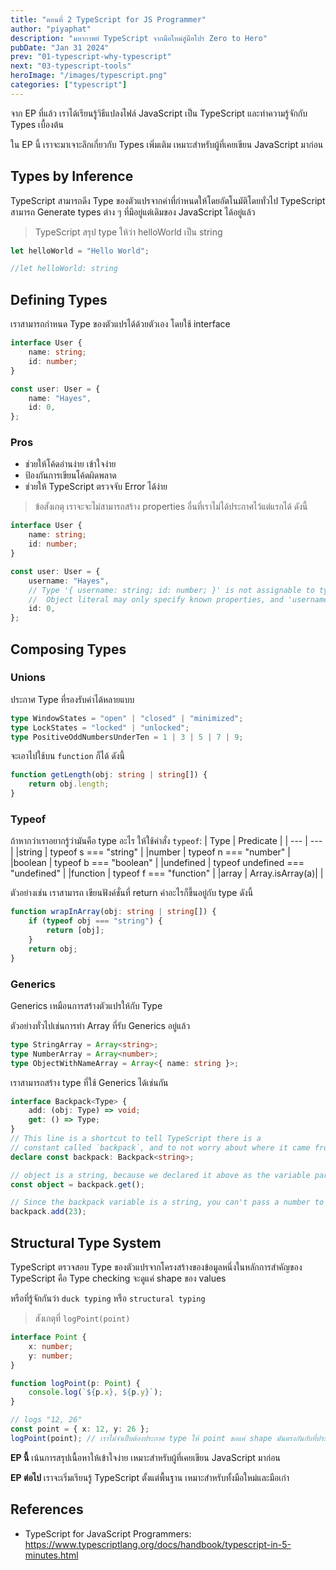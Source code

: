 ```yaml
---
title: "ตอนที่ 2 TypeScript for JS Programmer"
author: "piyaphat"
description: "มหากาพย์ TypeScript จากมือใหม่สู่มือโปร Zero to Hero"
pubDate: "Jan 31 2024"
prev: "01-typescript-why-typescript"
next: "03-typescript-tools"
heroImage: "/images/typescript.png"
categories: ["typescript"]
---
```


จาก EP ที่แล้ว เราได้เรียนรู้วิธีแปลงไฟล์ JavaScript เป็น TypeScript และทำความรู้จักกับ Types เบื้องต้น

ใน EP นี้ เราจะมาเจาะลึกเกี่ยวกับ Types เพิ่มเติม เหมาะสำหรับผู้ที่เคยเขียน JavaScript มาก่อน

## Types by Inference

TypeScript สามารถดึง Type ของตัวแปรจากค่าที่กำหนดให้โดยอัตโนมัติโดยทั่วไป TypeScript สามารถ Generate types ต่าง ๆ ที่มีอยู่แต่เดิมของ JavaScript ได้อยู่แล้ว

> TypeScript สรุป type ให้ว่า helloWorld เป็น string

```js
let helloWorld = "Hello World";

//let helloWorld: string
```

## Defining Types

เราสามารถกำหนด Type ของตัวแปรได้ด้วยตัวเอง โดยใช้ interface

```ts
interface User {
    name: string;
    id: number;
}

const user: User = {
    name: "Hayes",
    id: 0,
};
```

### Pros

-   ช่วยให้โค้ดอ่านง่าย เข้าใจง่าย
-   ป้องกันการเขียนโค้ดผิดพลาด
-   ช่วยให้ TypeScript ตรวจจับ Error ได้ง่าย

> ข้อสังเกตุ เราจะจะไม่สามารถสร้าง properties อื่นที่เราไม่ได้ประกาศไว้แต่แรกได้ ดังนี้

```ts
interface User {
    name: string;
    id: number;
}

const user: User = {
    username: "Hayes",
    // Type '{ username: string; id: number; }' is not assignable to type 'User'.
    //  Object literal may only specify known properties, and 'username' does not exist in type 'User'.
    id: 0,
};
```

## Composing Types

### Unions

ประกาศ Type ที่รองรับค่าได้หลายแบบ

```ts
type WindowStates = "open" | "closed" | "minimized";
type LockStates = "locked" | "unlocked";
type PositiveOddNumbersUnderTen = 1 | 3 | 5 | 7 | 9;
```

จะเอาไปใช้บน `function` ก็ได้ ดังนี้

```ts
function getLength(obj: string | string[]) {
    return obj.length;
}
```

### Typeof

ถ้าหากว่าเราอยากรู้ว่ามันคือ type อะไร ให้ใช้คำสั่ง `typeof`:
| Type | Predicate |
| --- | --- |
|string | typeof s === "string" |
|number | typeof n === "number" |
|boolean | typeof b === "boolean" |
|undefined | typeof undefined === "undefined" |
|function | typeof f === "function" |
|array | Array.isArray(a)| |

ตัวอย่างเช่น เราสามารถ เขียนฟังค์ชั่นที่ return ค่าอะไรก็ขึ้นอยู่กับ type ดังนี้

```ts
function wrapInArray(obj: string | string[]) {
    if (typeof obj === "string") {
        return [obj];
    }
    return obj;
}
```

### Generics

Generics เหมือนการสร้างตัวแปรให้กับ Type

ตัวอย่างทั่วไปเช่นการทำ Array ที่รับ Generics อยู่แล้ว

```ts
type StringArray = Array<string>;
type NumberArray = Array<number>;
type ObjectWithNameArray = Array<{ name: string }>;
```

เราสามารถสร้าง type ที่ใช้ Generics ได้เช่นกัน

```ts
interface Backpack<Type> {
    add: (obj: Type) => void;
    get: () => Type;
}
// This line is a shortcut to tell TypeScript there is a
// constant called `backpack`, and to not worry about where it came from.
declare const backpack: Backpack<string>;

// object is a string, because we declared it above as the variable part of Backpack.
const object = backpack.get();

// Since the backpack variable is a string, you can't pass a number to the add function.
backpack.add(23);
```

## Structural Type System

TypeScript ตรวจสอบ Type ของตัวแปรจากโครงสร้างของข้อมูลหนึ่งในหลักการสำคัญของ TypeScript คือ Type checking จะดูแค่ shape ของ values

หรือที่รู้จักกันว่า `duck typing` หรือ `structural typing`

> สังเกตุที่ `logPoint(point)`

```ts
interface Point {
    x: number;
    y: number;
}

function logPoint(p: Point) {
    console.log(`${p.x}, ${p.y}`);
}

// logs "12, 26"
const point = { x: 12, y: 26 };
logPoint(point); // เราไม่จำเป็บต้องประกาศ type ให้ point ขอแค่ shape มันตรงกันกับที่ประกาสไว้ก็พอ
```

**EP นี้** เน้นการสรุปเนื้อหาให้เข้าใจง่าย เหมาะสำหรับผู้ที่เคยเขียน JavaScript มาก่อน

**EP ต่อไป** เราจะเริ่มเรียนรู้ TypeScript ตั้งแต่พื้นฐาน เหมาะสำหรับทั้งมือใหม่และมือเก๋า

## References

-   TypeScript for JavaScript Programmers: https://www.typescriptlang.org/docs/handbook/typescript-in-5-minutes.html

